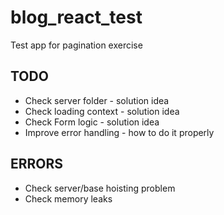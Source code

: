 # blog_react_test

Test app for pagination exercise

## TODO

- Check server folder - solution idea
- Check loading context - solution idea
- Check Form logic - solution idea
- Improve error handling - how to do it properly

## ERRORS

- Check server/base hoisting problem
- Check memory leaks
